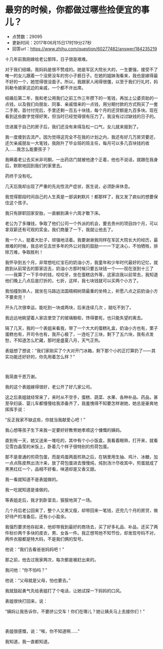 # 最穷的时候，你都做过哪些捡便宜的事儿？
- 点赞数：29095
- 更新时间：2017年06月15日17时19分27秒
- 回答url：https://www.zhihu.com/question/60277482/answer/184235219
<body>
 <p data-pid="oEatkh6J">十几年前我刚嫁给老公那阵，日子很是艰难。</p>
 <p data-pid="gFJ489pF">对于我们结婚，我妈妈是很不赞成的。她是军区大院长大的，一生要强，接受不了唯一的女儿跟着一个没房没车的穷小子捱日子。在她的姐妹淘看来，我也是嫁得最不好的一个，她觉得很没面子。所以，我跟家人闹得很僵，以至于我们行礼时，妈妈勒令娘家这边的亲戚，一个都不许出席。</p>
 <p data-pid="DI5fckHE">结婚后第二年，我和老公用我们之前工作三年攒下的一笔钱，再加上公婆资助的一点钱，以及我们向朋友、同事、亲戚借来的一点钱，用分期付款的方式购买了一套二手房。首付付完后，手里还剩一百五十块钱，每个月的还贷额是九百多块。现在看到这些数字觉得好笑，但当时已经觉得很有压力了。我没有过过缺钱的日子的。</p>
 <p data-pid="iaZH6z3c">住进属于自己的房子后，我们还没有来得及松一口气，女儿就来报到了。</p>
 <p data-pid="TKNSP8uI">我一度傻到去流产。因为觉得这完全不在我的计划之内，我还有好几万房贷要还，还欠亲戚朋友一大笔钱，我刚升了毕业班的班主任，每月可以多几百块钱的收入……我怎么能要孩子？</p>
 <p data-pid="zM-R9PPq">我瞒着老公去买米非司酮，一出药店门就被他逮个正着，他也不说话，就跟在我身后，默默地回到我们的家里去。</p>
 <p data-pid="e1F0y6G3">药终于没有吃。</p>
 <p data-pid="-yea8X9i">几天后我却出现了严重的先兆性流产症状，医生说，必须卧床休息。</p>
 <p data-pid="RvrbPSsE">我觉得那段时间自己的人生真是一部讽剌默片！都那样了，我又发了疯似的想要保住这个孩子。</p>
 <p data-pid="2rToDURu">我只有辞职回家安胎，一直躺到满十六周才敢下床。</p>
 <p data-pid="lQvdHz80">老公为了多赚钱，争取了他们公司一个外派的机会，要去贵州的项目四个月，可以拿双薪还有可观的奖金。我们商量了一下，我就让他去了。</p>
 <p data-pid="v_w77-tK">我一个人，挺着大肚子，顽强地活着。我要谢谢我同样在军区大院长大的经历，最艰难的时候，我总听见去世多年的外公对我的鼓励一一一下定决心，不怕牺牲，排除万难，争取胜利！</p>
 <p data-pid="0gxvFdmW">我怀孕到五个月，非常想吃红宝石的奶油小方，我童年和少年时代最好的记忆，就跑到从前常去的那家店去，奶油小方那时候只要五块钱一个——现在涨到十三了——我算了一下手中的钱，咬咬牙，坐在蛋糕店外等，这家店我以前常去，我知道他们晚上八点后是打折的，七折，这样，我七块钱就可以买两个小方了。</p>
 <p data-pid="f9lWALxN">我怕撞到熟人，就坐在马路边法国梧桐树荫最重的坐椅上，祈愿八点之前奶油小方不要卖完！</p>
 <p data-pid="cP9IvkZ0">开头几次很幸运，能吃到一块或两块，后来连续几次 ，就吃不到了。</p>
 <p data-pid="tztjY2y2">我远远地眺望着人家店里空了的玻璃橱柜，馋得要死，也只能失望的离去。</p>
 <p data-pid="oJvu01Ls">隔了几天，我的一个表姐来看我，带了一个大大的蛋糕礼盒，奶油小方也有，栗子蛋糕也有，开司令也有，我开心极了，一连吃了三块，剩下了五六块，我有点发愁，不知道怎么贮藏，那时是盛夏八月，天气正热。</p>
 <p data-pid="gKmH9rAQ">表姐想了想说：“我们家刚买了个大对开门冰箱，剩下那个小的正打算扔了——其实功能还好好的，你先用着怎么样？”</p>
 <br>
 <p data-pid="njdORLFE">我简直千恩万谢。</p>
 <p data-pid="fVoGjzlZ">我的这个表姐嫁得很好，老公开了好几家公司。</p>
 <p data-pid="EvAXLxRr">这之后表姐就经常来了，来时从不空手，蛋糕、蔬菜、水果、各种补品、药品，甚至孕妇装、婴儿车都慢慢给我添备齐了，我羞愧得不知要怎样谢她，她总是豪爽地挥挥手说：</p>
 <p data-pid="F5HEFQKB">“反正我家不缺这些，你就当我献爱心吧！”</p>
 <p data-pid="hGUWSo3c">我心想等孩子生下来我一定要好好教育她孝顺这个慷慨的姨妈。</p>
 <p data-pid="mQ6AvQTi">直到有一天，她又送来一堆吃的，其中有个小小饭盒，我看着眼熟，打开来，就看见雪白晶莹的米饭上，卧着几个样子很特别的煎荷包蛋。</p>
 <p data-pid="w5bo3-xN">那不是普通的煎荷包蛋，而是鸡蛋两面煎熟之后，在锅里用生抽、鸡汁、冰糖，加一点点陈皮熬出汤汁来，放了荷包蛋进去慢慢炖，炖到汤汁尽收其中，煎蛋就成了黑黑红红一个，品相不好看，味道却是又香又甜。</p>
 <p data-pid="SPK9Eajk">我一看就知道不是表姐做的。</p>
 <p data-pid="DqHoG5xL">我一吃就知道是谁做的。</p>
 <p data-pid="KcSeIw_M">等表姐走后，我才到卧室去，狠狠地哭了一场。</p>
 <p data-pid="_UrhQ3y4">几个月后老公回来了，整个人又黑又瘦，却带回来一笔钱，还完几个月的房贷，做好待产的准备后，还有小小盈余。</p>
 <p data-pid="aBrGxiSO">我强烈要求他存起来，他却带我到最好的商场去，买了好多礼品、补品，还买了两件标价两千多块的皮衣，男、女各一件。我正想骂他不知节俭，却发现号码不对，两件衣服都是特大码，不是我们俩的型号。</p>
 <p data-pid="YlTHdrX2">他说：“我们去看爸爸妈妈吧！”</p>
 <p data-pid="QrLEWvhh">那之前，他去过我家两次，每次都是被赶出来的。</p>
 <p data-pid="4G5Qs5_k">我问他：“你不怕吗？”</p>
 <p data-pid="gGfoaUBs">他说：“父母就是父母，怕也要去。”</p>
 <p data-pid="z7diEi66">我就鼓起勇气先给表姐打了个电话，让她试探一下妈妈的口风。</p>
 <p data-pid="bhygGFan">表姐很快打回来，说：</p>
 <p data-pid="C03RpN7D">“姨妈让我告诉你，不要挤公交车！你们在哪儿？她让姨夫马上去接你们！”</p>
 <br>
 <p data-pid="l6nm3NVX">表姐很感慨，说：“唉，你不知道啊……”</p>
 <p data-pid="y3sT1dBV">我知道，我一直都知道。</p>
</body>